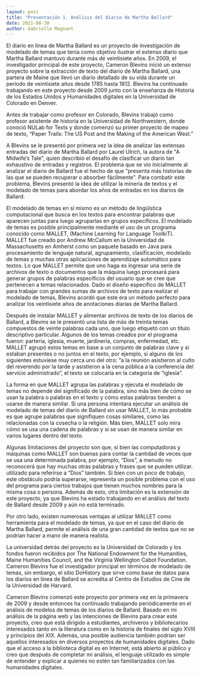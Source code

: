 ```yaml
---
layout: post
title: "Presentación 1. Análisis del Diario de Martha Ballard"
date: 2021-08-30
author: Gabrielle Magnant
---
```


El diario en línea de Martha Ballard es un proyecto de investigación de modelado de temas que tenía como objetivo ilustrar el extenso diario que Martha Ballard mantuvo durante más de veintisiete años. En 2009, el investigador principal de este proyecto, Cameron Blevins inició un extenso proyecto sobre la extracción de texto del diario de Martha Ballard, una partera de Maine que llevó un diario detallado de su vida durante un período de veintisiete años desde 1785 hasta 1812. Blevins ha continuado trabajando en este proyecto desde 2009 junto con la enseñanza de Historia de los Estados Unidos y Humanidades digitales en la Universidad de Colorado en Denver.

Antes de trabajar como profesor en Colorado, Blevins trabajó como profesor asistente de historia en la Universidad de Northwestern, donde conoció NULab for Texts y donde comenzó su primer proyecto de mapeo de texto, “Paper Trails: The US Post and the Making of the American West.”



A Blevins se le presentó por primera vez la idea de analizar las extensas entradas del diario de Martha Ballard por Laurel Ulrich, la autora de "A Midwife’s Tale", quien describió el desafío de clasificar un diario tan exhaustivo de entradas y registros. El problema que se vio inicialmente al analizar el diario de Ballard fue el hecho de que "presenta más historias de las que se pueden recuperar o absorber fácilmente". Para combatir este problema, Blevins presentó la idea de utilizar la minería de textos y el modelado de temas para abordar los años de entradas en los diarios de Ballard.

El modelado de temas en sí mismo es un método de lingüística computacional que busca en los textos para encontrar palabras que aparecen juntas para luego agruparlas en grupos específicos. El modelado de temas es posible principalmente mediante el uso de un programa conocido como MALLET, (Machine Learning for Language ToolkiT). MALLET fue creado por Andrew McCallum en la Universidad de Massachusetts en Amherst como un paquete basado en Java para procesamiento de lenguaje natural, agrupamiento, clasificación, modelado de temas y muchas otras aplicaciones de aprendizaje automático para textos. Lo que MALLET permite que uno haga es ingresar una serie de archivos de texto o documentos que la máquina luego procesará para generar grupos de palabras específicos del usuario que se cree que pertenecen a temas relacionados. Dado el diseño específico de MALLET para trabajar con grandes sumas de archivos de texto para realizar el modelado de temas, Blevins acordó que este era un método perfecto para analizar los veintisiete años de anotaciones diarias de Martha Ballard.

Después de instalar MALLET y alimentar archivos de texto de los diarios de Ballard, a Blevins se le presentó una lista de más de treinta temas compuestos de veinte palabras cada uno, que luego etiquetó con un título descriptivo particular. Algunos de los temas creados por el programa fueron: partería, iglesia, muerte, jardinería, compras, enfermedad, etc. MALLET agrupó estos temas en base a un conjunto de palabras clave y si estaban presentes o no juntos en el texto, por ejemplo, si alguno de los siguientes estuviese muy cerca uno del otro: “a la reunión asistieron al culto del reverendo por la tarde y asistieron a la cena pública a la conferencia del servicio administrado”, el texto se colocaría en la categoría de “iglesia”.

La forma en que MALLET agrupa las palabras y ejecuta el modelado de temas no depende del significado de la palabra, sino más bien de cómo se usan la palabra o palabras en el texto y cómo estas palabras tienden a usarse de manera similar. Si una persona intentara ejecutar un análisis de modelado de temas del diario de Ballard sin usar MALLET, lo más probable es que agrupe palabras que signifiquen cosas similares, como las relacionadas con la cosecha o la religión. Más bien, MALLET solo mira cómo se usa una cadena de palabras y si se usan de manera similar en varios lugares dentro del texto.

Algunas limitaciones del proyecto son que, si bien las computadoras y máquinas como MALLET son buenas para contar la cantidad de veces que se usa una determinada palabra, por ejemplo, “Dios”, a menudo no reconocerá que hay muchas otras palabras y frases que se pueden utilizar. utilizado para referirse a “Dios” también. Si bien con un poco de trabajo, este obstáculo podría superarse, representa un posible problema con el uso del programa para ciertos trabajos que tienen muchos nombres para la misma cosa o persona. Además de esto, otra limitación es la extensión de este proyecto, ya que Blevins ha estado trabajando en el análisis del texto de Ballard desde 2009 y aún no está terminado.

Por otro lado, existen numerosas ventajas al utilizar MALLET como herramienta para el modelado de temas, ya que en el caso del diario de Martha Ballard, permite el análisis de una gran cantidad de textos que no se podrían hacer a mano de manera realista.


La universidad detrás del proyecto es la Universidad de Colorado y los fondos fueron recibidos por The National Endowment for the Humanities, Maine Humanities Council, and the Virginia Wellington Cabot Foundation. Cameron Blevins fue el investigador principal en términos de modelado de temas, sin embargo, el sitio DoHistory que sirve como base de datos para los diarios en línea de Ballard se acredita al Centro de Estudios de Cine de la Universidad de Harvard.

Cameron Blevins comenzó este proyecto por primera vez en la primavera de 2009 y desde entonces ha continuado trabajando periódicamente en el análisis de modelos de temas de los diarios de Ballard. Basado en mi análisis de la página web y las intenciones de Blevins para crear este proyecto, creo que está dirigido a estudiantes, archiveros y bibliotecarios interesados ​​tanto en la literatura como en la historia de finales del siglo XVIII y principios del XIX. Además, una posible audiencia también podrían ser aquellos interesados ​​en diversos proyectos de humanidades digitales. Dado que el acceso a la biblioteca digital es en Internet, está abierto al público y creo que después de completar mi análisis, el lenguaje utilizado es simple de entender y explicar a quienes no estén tan familiarizados con las humanidades digitales. 



